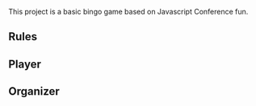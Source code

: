This project is a basic bingo game based on Javascript Conference fun.

## Rules

## Player

## Organizer